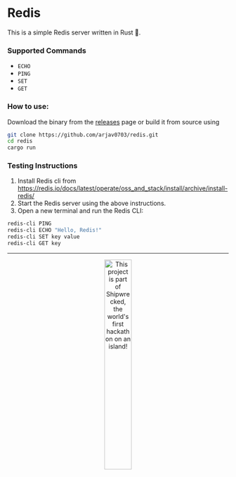 # Redis 

This is a simple Redis server written in Rust 🦀.

### Supported Commands
- `ECHO`
- `PING`
- `SET`
- `GET`


### How to use: 
Download the binary from the [releases](github.com/arjav0703/redis/releases) page or build it from source using
```bash
git clone https://github.com/arjav0703/redis.git
cd redis
cargo run
```

### Testing Instructions

1. Install Redis cli from https://redis.io/docs/latest/operate/oss_and_stack/install/archive/install-redis/
2. Start the Redis server using the above instructions.
3. Open a new terminal and run the Redis CLI:
```bash
redis-cli PING
redis-cli ECHO "Hello, Redis!"
redis-cli SET key value
redis-cli GET key
```


--- 
<div align="center">
  <a href="https://shipwrecked.hackclub.com/?t=ghrm" target="_blank">
    <img src="https://hc-cdn.hel1.your-objectstorage.com/s/v3/739361f1d440b17fc9e2f74e49fc185d86cbec14_badge.png" 
         alt="This project is part of Shipwrecked, the world's first hackathon on an island!" 
         style="width: 35%;">
  </a>
</div>
